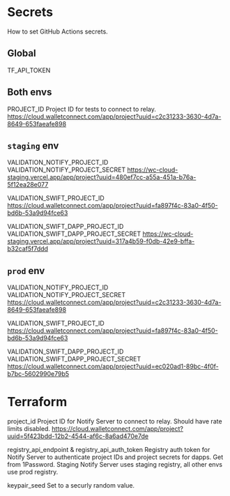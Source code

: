# Secrets

How to set GitHub Actions secrets.

## Global

TF_API_TOKEN

## Both envs

PROJECT_ID
Project ID for tests to connect to relay.
https://cloud.walletconnect.com/app/project?uuid=c2c31233-3630-4d7a-8649-653faeafe898

## `staging` env

VALIDATION_NOTIFY_PROJECT_ID
VALIDATION_NOTIFY_PROJECT_SECRET
https://wc-cloud-staging.vercel.app/app/project?uuid=480ef7cc-a55a-451a-b76a-5f12ea28e077

VALIDATION_SWIFT_PROJECT_ID
https://cloud.walletconnect.com/app/project?uuid=fa897f4c-83a0-4f50-bd6b-53a9d94fce63

VALIDATION_SWIFT_DAPP_PROJECT_ID
VALIDATION_SWIFT_DAPP_PROJECT_SECRET
https://wc-cloud-staging.vercel.app/app/project?uuid=317a4b59-f0db-42e9-bffa-b32caf5f7ddd

## `prod` env

VALIDATION_NOTIFY_PROJECT_ID
VALIDATION_NOTIFY_PROJECT_SECRET
https://cloud.walletconnect.com/app/project?uuid=c2c31233-3630-4d7a-8649-653faeafe898

VALIDATION_SWIFT_PROJECT_ID
https://cloud.walletconnect.com/app/project?uuid=fa897f4c-83a0-4f50-bd6b-53a9d94fce63

VALIDATION_SWIFT_DAPP_PROJECT_ID
VALIDATION_SWIFT_DAPP_PROJECT_SECRET
https://cloud.walletconnect.com/app/project?uuid=ec020ad1-89bc-4f0f-b7bc-5602990e79b5

# Terraform

project_id
Project ID for Notify Server to connect to relay. Should have rate limits disabled.
https://cloud.walletconnect.com/app/project?uuid=5f423bdd-12b2-4544-af6c-8a6ad470e7de

registry_api_endpoint & registry_api_auth_token
Registry auth token for Notify Server to authenticate project IDs and project secrets for dapps. Get from 1Password.
Staging Notify Server uses staging registry, all other envs use prod registry.

keypair_seed
Set to a securly random value.
